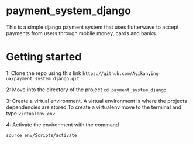 # payment_system_django
This is a simple django payment system that uses flutterwave to accept payments from users through mobile money, cards and banks.

# Getting started
1: Clone the repo using this link
`https://github.com/Ayikanying-ux/payment_system_django.git`

2: Move into the directory of the project
`cd payment_system_django`

3: Create a virtual environment.
A virtual environment is where the projects dependencies are stored 
To create a virtualenv move to the terminal and type
`virtualenv env`

4: Activate the environment with the command

`source env/Scripts/activate`
